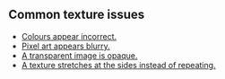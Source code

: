 ## Common texture issues
- [Colours appear incorrect.](Textures/Compression%20Settings.md)
- [Pixel art appears blurry.](Textures/Filter%20Mode.md)
- [A transparent image is opaque.](Textures/Transparency.md)
- [A texture stretches at the sides instead of repeating.](Textures/Wrap%20Mode.md)